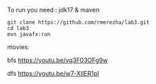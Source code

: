 To run you need : jdk17 & maven

```console
git clone https://github.com/rmerezha/lab3.git
cd lab3
mvn javafx:run
```
movies:

bfs
https://youtu.be/vq3F03OFg9w

dfs https://youtu.be/w7-XIlER1pI
